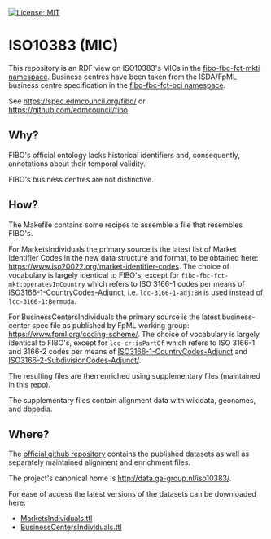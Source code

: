 [![License: MIT](https://img.shields.io/badge/License-MIT-lightgrey.svg)](http://opensource.org/licenses/MIT)

ISO10383 (MIC)
==============

This repository is an RDF view on ISO10383's MICs in the [fibo-fbc-fct-mkti namespace](https://spec.edmcouncil.org/fibo/ontology/FBC/FunctionalEntities/MarketsIndividuals/).
Business centres have been taken from the ISDA/FpML business centre specification in the [fibo-fbc-fct-bci namespace](https://spec.edmcouncil.org/fibo/ontology/FBC/FunctionalEntities/BusinessCentersIndividuals/).

See <https://spec.edmcouncil.org/fibo/>
or <https://github.com/edmcouncil/fibo>


Why?
----

FIBO's official ontology lacks historical identifiers and, consequently, annotations
about their temporal validity.

FIBO's business centres are not distinctive.


How?
----

The Makefile contains some recipes to assemble a file that resembles FIBO's.

For MarketsIndividuals the primary source is the latest list of Market Identifier Codes
in the new data structure and format, to be obtained here:
<https://www.iso20022.org/market-identifier-codes>.  The choice of vocabulary is largely
identical to FIBO's, except for `fibo-fbc-fct-mkt:operatesInCountry` which refers to
ISO 3166-1 codes per means of [ISO3166-1-CountryCodes-Adjunct](https://www.omg.org/spec/LCC/Countries/ISO3166-1-CountryCodes-Adjunct/),
i.e. `lcc-3166-1-adj:BM` is used instead of `lcc-3166-1:Bermuda`.

For BusinessCentersIndividuals the primary source is the latest business-center spec
file as published by FpML working group: <https://www.fpml.org/coding-scheme/>. The
choice of vocabulary is largely identical to FIBO's, except for `lcc-cr:isPartOf`
which refers to ISO 3166-1 and 3166-2 codes per means of [ISO3166-1-CountryCodes-Adjunct](https://www.omg.org/spec/LCC/Countries/ISO3166-1-CountryCodes-Adjunct/)
and [ISO3166-2-SubdivisionCodes-Adjunct/](https://www.omg.org/spec/LCC/Countries/ISO3166-2-SubdivisionCodes-Adjunct/).

The resulting files are then enriched using supplementary files (maintained in this repo).

The supplementary files contain alignment data with wikidata, geonames, and dbpedia.


Where?
------

The [official github repository](https://github.com/ga-group/iso10383/) contains the
published datasets as well as separately maintained alignment and enrichment files.

The project's canonical home is <http://data.ga-group.nl/iso10383/>.

For ease of access the latest versions of the datasets can be downloaded here:

- [MarketsIndividuals.ttl](MarketsIndividuals.ttl)
- [BusinessCentersIndividuals.ttl](BusinessCentersIndividuals.ttl)

